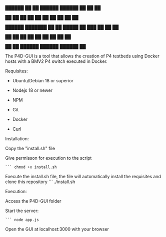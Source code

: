 ██████  ██   ██ ██████                 ██████  ██    ██ ██ 


██   ██ ██   ██ ██   ██               ██       ██    ██ ██ 


██████  ███████ ██   ██     █████     ██   ███ ██    ██ ██ 


██           ██ ██   ██               ██    ██ ██    ██ ██ 


██           ██ ██████                 ██████   ██████  ██ 
                                                           
                                               
                                               

The P4D-GUI is a tool that allows the creation of P4 testbeds using Docker hosts with a BMV2 P4 switch executed in Docker.


Requisites:
  - Ubuntu/Debian 18 or superior
  
  - Nodejs 18 or newer

  - NPM
  
  - Git
  
  - Docker
  
  - Curl
  

Installation: 

  Copy the "install.sh" file
  
  Give permisson for execution to the script
  
    ``` chmod +x install.sh
  
  Execute the install.sh file, the file will automatically install the requisites and clone this repository
    ``` ./install.sh

Execution:

  Access the P4D-GUI folder
  
  Start the server:
  
    ``` node app.js

  Open the GUI at localhost:3000 with your browser
